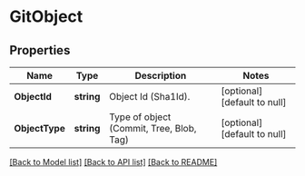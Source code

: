 # GitObject

## Properties
Name | Type | Description | Notes
------------ | ------------- | ------------- | -------------
**ObjectId** | **string** | Object Id (Sha1Id). | [optional] [default to null]
**ObjectType** | **string** | Type of object (Commit, Tree, Blob, Tag) | [optional] [default to null]

[[Back to Model list]](../README.md#documentation-for-models) [[Back to API list]](../README.md#documentation-for-api-endpoints) [[Back to README]](../README.md)


